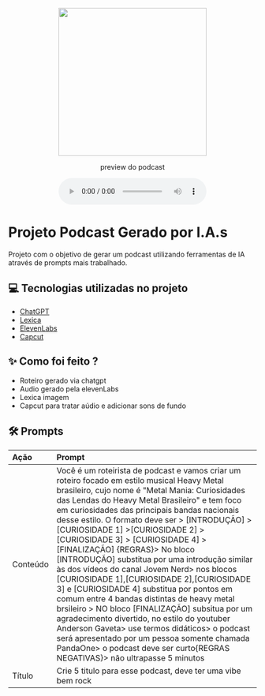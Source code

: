 <p align="center">
<img 
    src="./assets/guita.png"
    width="300"
/>
</p>

<p align="center">
    preview do podcast
</p>

<div align="center">
    <audio src="output/podRock.mp4" controls title="Podcast editado"></audio>
</div>

# Projeto Podcast Gerado por I.A.s

Projeto com o objetivo de gerar um podcast utilizando ferramentas de IA através de prompts mais trabalhado.

## 💻 Tecnologias utilizadas no projeto

- [ChatGPT](https://chat.openai.com/) 
- [Lexica](https://lexica.art/)
- [ElevenLabs](https://beta.elevenlabs.io/)
- [Capcut](https://www.capcut.com/pt-br/)

## ✨ Como foi feito ?

- Roteiro gerado via chatgpt
- Audio gerado pela elevenLabs
- Lexica imagem
- Capcut para tratar aúdio e adicionar sons de fundo

## 🛠️ Prompts
| Ação   | Prompt                                                                                                                                                           |
|:-------|:-----------------------------------------------------------------------------------------------------------------------------------------------------------------|
| Conteúdo | Você é um roteirista de podcast e vamos criar um roteiro focado em estilo musical Heavy Metal brasileiro, cujo nome é "Metal Mania: Curiosidades das Lendas do Heavy Metal Brasileiro" e tem foco em curiosidades das principais bandas nacionais desse estilo. O formato deve ser > [INTRODUÇÃO] > [CURIOSIDADE 1] >[CURIOSIDADE 2] > [CURIOSIDADE 3] > [CURIOSIDADE 4] > [FINALIZAÇÃO] {REGRAS}> No bloco [INTRODUÇÃO] substitua por uma introdução similar às dos vídeos do canal Jovem Nerd> nos blocos [CURIOSIDADE 1],[CURIOSIDADE 2],[CURIOSIDADE 3] e [CURIOSIDADE 4] substitua por pontos em comum entre 4 bandas distintas de heavy metal brsileiro > NO bloco [FINALIZAÇÃO] subsitua por um agradecimento divertido, no estilo do youtuber Anderson Gaveta> use termos didáticos> o podcast será apresentado por um pessoa somente chamada PandaOne> o podcast deve ser curto{REGRAS NEGATIVAS}> não ultrapasse 5 minutos |
| Título |Crie 5 titulo para esse podcast, deve ter uma vibe bem rock              |              
